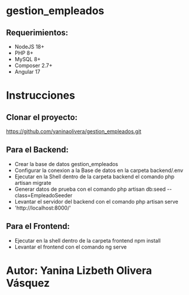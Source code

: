 # gestion_empleados

## Requerimientos: 
- NodeJS 18+
- PHP 8+
- MySQL 8+
- Composer 2.7+
- Angular 17

# Instrucciones 
## Clonar el proyecto:
https://github.com/yaninaolivera/gestion_empleados.git

## Para el Backend:
- Crear la base de datos gestion_empleados
- Configurar la conexion a la Base de datos en la carpeta backend/.env
- Ejecutar en la Shell dentro de la carpeta backend el comando php artisan migrate
- Generar datos de prueba con el comando php artisan db:seed --class=EmpleadoSeeder
- Levantar el servidor del backend con el comando php artisan serve
- 'http://localhost:8000/'


## Para el Frontend:
- Ejecutar en la shell dentro de la carpeta frontend npm install
- Levantar el frontend con el comando ng serve

# Autor: Yanina Lizbeth Olivera Vásquez
